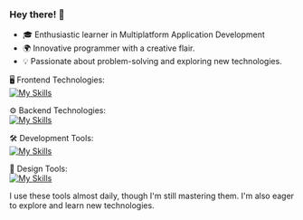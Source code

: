 ### Hey there! 👋
- 🎓 Enthusiastic learner in Multiplatform Application Development
- 🌍 Innovative programmer with a creative flair.
- 💡 Passionate about problem-solving and exploring new technologies.

🖥️ Frontend Technologies: <br>
[![My Skills](https://skillicons.dev/icons?i=js,html,css)](https://skillicons.dev)

⚙️ Backend Technologies: <br>
[![My Skills](https://skillicons.dev/icons?i=php,java,mysql)](https://skillicons.dev)

🛠️ Development Tools: <br>
[![My Skills](https://skillicons.dev/icons?i=eclipse,vscode,notion)](https://skillicons.dev)

🎨 Design Tools: <br>
[![My Skills](https://skillicons.dev/icons?i=ph,ai)](https://skillicons.dev)

I use these tools almost daily, though I'm still mastering them. I'm also eager to explore and learn new technologies.
